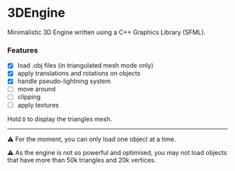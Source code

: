 # 3DEngine

Minimalistic 3D Engine written using a C++ Graphics Library (SFML).

### Features
- [x] load .obj files (in triangulated mesh mode only)
- [x] apply translations and rotations on objects
- [x] handle pseudo-lightning system
- [ ] move around
- [ ] clipping
- [ ] apply textures

Hold `D` to display the triangles mesh.

----

⚠️ For the moment, you can only load one object at a time.

⚠️ As the engine is not so powerful and optimised, you may not load objects that have more than 50k triangles and 20k vertices.
